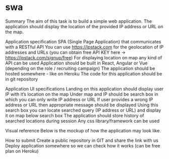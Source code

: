 # swa
Summary
The aim of this task is to build a simple web application. The application should display the location of the provided IP address or URL on the map.

Application specification
SPA (Single Page Application) that communicates with a RESTful API
You can use https://ipstack.com for the geolocation of IP addresses and URLs (you can obtain free API KEY here -> https://ipstack.com/signup/free)
For displaying location on map any kind of API can be used
Application should be built in React, Angular or Vue (depending on the role / recruiting campaign)
The application should be hosted somewhere - like on Heroku
The code for this application should be in git repository

Application UI specifications
Landing on this application should display user IP with it’s location on the map
Under map and IP should be search box in which you can only write IP address or URL
If user provides a wrong IP address or URL then appropriate message should be displayed
Using this search box you can locate searched query (IP address or URL) and display it on map below search box
The application should store history of searched locations during session
Any css library/framework can be used

Visual reference
Below is the mockup of how the application may look like.


How to submit
Create a public repository in GIT and share the link with us
Deploy application somewhere so we can check how it works (can be free plan on Heroku)
